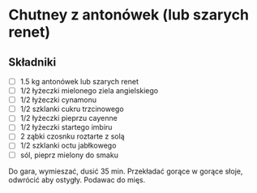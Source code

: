 # Chutney z antonówek (lub szarych renet)

## Składniki

* [ ] 1.5 kg antonówek lub szarych renet
* [ ] 1/2 łyżeczki mielonego ziela angielskiego
* [ ] 1/2 łyżeczki cynamonu
* [ ] 1/2 szklanki cukru trzcinowego 
* [ ] 1/2 łyżeczki pieprzu cayenne
* [ ] 1/2 łyżeczki startego imbiru
* [ ] 2 ząbki czosnku roztarte z solą
* [ ] 1/2 szklanki octu jabłkowego
* [ ] sól, pieprz mielony do smaku

Do gara, wymieszać, dusić 35 min. Przekładać gorące w gorące słoje, odwrócić aby ostygły. Podawac do mięs.